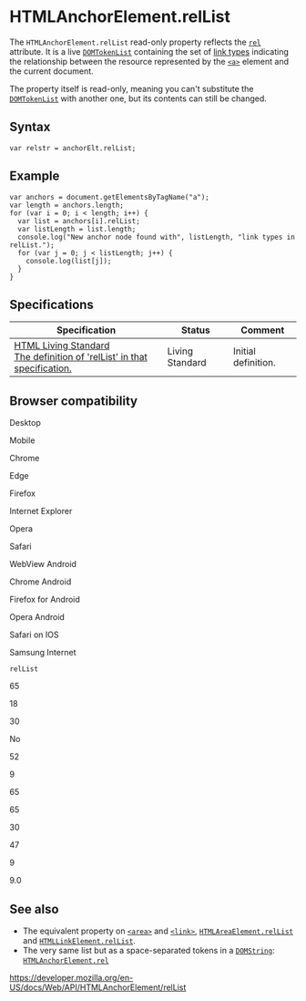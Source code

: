 # HTMLAnchorElement.relList

The `HTMLAnchorElement.relList` read-only property reflects the [`rel`](https://developer.mozilla.org/en-US/docs/Web/HTML/Element/a#attr-rel) attribute. It is a live [`DOMTokenList`](../domtokenlist) containing the set of [link types](https://developer.mozilla.org/en-US/docs/Web/HTML/Link_types) indicating the relationship between the resource represented by the [`<a>`](https://developer.mozilla.org/en-US/docs/Web/HTML/Element/a) element and the current document.

The property itself is read-only, meaning you can't substitute the [`DOMTokenList`](../domtokenlist) with another one, but its contents can still be changed.

## Syntax

    var relstr = anchorElt.relList;

## Example

    var anchors = document.getElementsByTagName("a");
    var length = anchors.length;
    for (var i = 0; i < length; i++) {
      var list = anchors[i].relList;
      var listLength = list.length;
      console.log("New anchor node found with", listLength, "link types in relList.");
      for (var j = 0; j < listLength; j++) {
        console.log(list[j]);
      }
    }

## Specifications

<table><thead><tr class="header"><th>Specification</th><th>Status</th><th>Comment</th></tr></thead><tbody><tr class="odd"><td><a href="https://html.spec.whatwg.org/multipage/embedded-content.html#dom-a-rellist">HTML Living Standard<br />
<span class="small">The definition of 'relList' in that specification.</span></a></td><td><span class="spec-living">Living Standard</span></td><td>Initial definition.</td></tr></tbody></table>

## Browser compatibility

Desktop

Mobile

Chrome

Edge

Firefox

Internet Explorer

Opera

Safari

WebView Android

Chrome Android

Firefox for Android

Opera Android

Safari on IOS

Samsung Internet

`relList`

65

18

30

No

52

9

65

65

30

47

9

9.0

## See also

- The equivalent property on [`<area>`](https://developer.mozilla.org/en-US/docs/Web/HTML/Element/area) and [`<link>`](https://developer.mozilla.org/en-US/docs/Web/HTML/Element/link), [`HTMLAreaElement.relList`](../htmlareaelement/rellist) and [`HTMLLinkElement.relList`](../htmllinkelement/rellist).
- The very same list but as a space-separated tokens in a [`DOMString`](../domstring): [`HTMLAnchorElement.rel`](rel)

<a href="https://developer.mozilla.org/en-US/docs/Web/API/HTMLAnchorElement/relList" class="_attribution-link">https://developer.mozilla.org/en-US/docs/Web/API/HTMLAnchorElement/relList</a>
